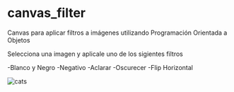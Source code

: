 # canvas_filter

Canvas para aplicar filtros a imágenes utilizando Programación Orientada a Objetos

Selecciona una imagen y aplicale uno de los sigientes filtros

-Blanco y Negro
-Negativo
-Aclarar
-Oscurecer
-Flip Horizontal

<img src="./assets/5IPv.gif" alt="cats" />